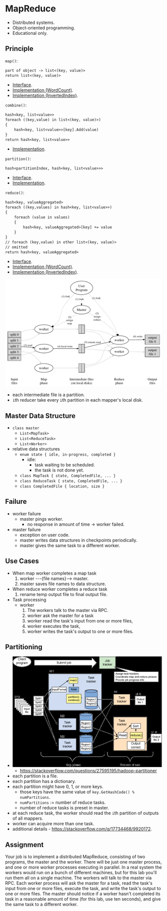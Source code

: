 # MapReduce

-   Distributed systems.
-   Object-oriented programming.
-   Educational only.

## Principle

`map()`:

```text
part of object -> list<(key, value)>
return list<(key, value)>
```

-   [Interface](src/MapReduce.Worker/Helpers/IMapping.cs).
-   [Implementation (WordCount)](src/MapReduce.Worker/Helpers/WordCount.cs).
-   [Implementation (InvertedIndex)](src/MapReduce.Worker/Helpers/InvertedIndex.cs).

`combine()`:

```text
hash<key, list<value>>
foreach ((key,value) in list<(key, value)>)
{
    hash<key, list<value>>[key].Add(value)
}
return hash<key, list<value>>
```

-   [Implementation](src/MapReduce.Worker/Helpers/Mapper.cs).

`partition()`:

```text
hash<partitionIndex, hash<key, list<value>>>
```

-   [Interface](src/MapReduce.Worker/Helpers/IPartitioning.cs).
-   [Implementation](src/MapReduce.Worker/Helpers/DefaultPartitioner.cs).

`reduce()`:

```text
hash<key, valueAggregated>
foreach ((key,values) in hash<key, list<value>>)
{
    foreach (value in values)
    {
        hash<key, valueAggregated>[key] += value
    }
}
// foreach (key,value) in other list<(key, value)>
// omitted
return hash<key, valueAggregated>
```

-   [Interface](src/MapReduce.Worker/Helpers/IReducing.cs).
-   [Implementation (WordCount)](src/MapReduce.Worker/Helpers/WordCount.cs).
-   [Implementation (InvertedIndex)](src/MapReduce.Worker/Helpers/InvertedIndex.cs).

![](img/2021-03-09-16-21-13.png)

-   each intermediate file is a partition.
-   `i`th reducer take every `i`th partition in each mapper's local disk.

## Master Data Structure

-   `class master`
    -   `List<MapTask>`
    -   `List<ReduceTask>`
    -   `List<Worker>`
-   relative data structures
    -   `enum state { idle, in-progress, completed }`
        -   idle:
            -   task waiting to be scheduled.
            -   the task is not done yet.
    -   `class MapTask { state, CompletedFile, ... }`
    -   `class ReduceTask { state, CompletedFile, ... }`
    -   `class CompletedFile { location, size }`

## Failure

-   worker failure
    -   master pings worker.
        -   no response in amount of time -> worker failed.
-   master failure
    -   exception on user code.
    -   master writes data structures in checkpoints periodically.
    -   master gives the same task to a different worker.

## Use Cases

-   When map worker completes a map task
    1.  worker ---{file names}--> master.
    1.  master saves file names to data structure.
-   When reduce worker completes a reduce task
    1.  rename temp output file to final output file.
-   Task processing
    -   worker
        1.  The workers talk to the master via RPC.
        1.  worker ask the master for a task
        1.  worker read the task's input from one or more files,
        1.  worker executes the task,
        1.  worker writes the task's output to one or more files.

## Partitioning

-   ![](img/2021-03-12-21-49-30.png)
    -   <https://stackoverflow.com/questions/27595195/hadoop-partitioner>
-   each partition is a file.
-   each partition has a dictionary.
-   each partition might have 0, 1, or more keys.
    -   those keys have the same value of `key.GetHashCode() % numPartitions`.
    -   `numPartitions` := number of reduce tasks.
    -   number of reduce tasks is preset in master.
-   at each reduce task, the worker should read the `i`th partition of outputs of all mappers.
-   worker can acquire more than one task.
-   additional details - <https://stackoverflow.com/q/17734468/9920172>.

## Assignment

Your job is to implement a distributed MapReduce, consisting of two programs, the master and the worker. There will be just one master process, and one or more worker processes executing in parallel. In a real system the workers would run on a bunch of different machines, but for this lab you'll run them all on a single machine. The workers will talk to the master via RPC. Each worker process will ask the master for a task, read the task's input from one or more files, execute the task, and write the task's output to one or more files. The master should notice if a worker hasn't completed its task in a reasonable amount of time (for this lab, use ten seconds), and give the same task to a different worker.
